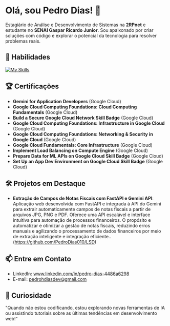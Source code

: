 # Olá, sou Pedro Dias! 👋

Estagiário de Análise e Desenvolvimento de Sistemas na **2RPnet** e estudante no **SENAI Gaspar Ricardo Junior**. Sou apaixonado por criar soluções com código e explorar o potencial da tecnologia para resolver problemas reais.

## 🚀 Habilidades
[![My Skills](https://skillicons.dev/icons?i=js,html,css,cs,discord,docker,git,nodejs,postgres,postman,py,react,tailwind,vscode)](https://skillicons.dev)

## 🏆 Certificações
- **Gemini for Application Developers** (Google Cloud)
- **Google Cloud Computing Foundations: Cloud Computing Fundamentals** (Google Cloud)
- **Build a Secure Google Cloud Network Skill Badge** (Google Cloud)
- **Google Cloud Computing Foundations: Infrastructure in Google Cloud** (Google Cloud)
- **Google Cloud Computing Foundations: Networking & Security in Google Cloud** (Google Cloud)
- **Google Cloud Fundamentals: Core Infrastructure** (Google Cloud)
- **Implement Load Balancing on Compute Engine** (Google Cloud)
- **Prepare Data for ML APIs on Google Cloud Skill Badge** (Google Cloud)
- **Set Up an App Dev Environment on Google Cloud Skill Badge** (Google Cloud)


## 🛠️ Projetos em Destaque
- **Extração de Campos de Notas Fiscais com FastAPI e Gemini API**: Aplicação web desenvolvida com FastAPI e integrada à API do Gemini para extrair automaticamente campos de notas fiscais a partir de arquivos JPG, PNG e PDF. Oferece uma API escalável e interface intuitiva para automação de processos financeiros. O propósito e automatizar e otimizar a gestão de notas fiscais, reduzindo erros manuais e agilizando o processamento de dados financeiros por meio de extração inteligente e integração eficiente.. (https://github.com/PedroDias010/LSD)


## 📫 Entre em Contato
- LinkedIn: www.linkedin.com/in/pedro-dias-4486a6298
- E-mail: pedrohdiasdev@gmail.com

## 🎯 Curiosidade
"Quando não estou codificando, estou explorando novas ferramentas de IA ou assistindo tutoriais sobre as últimas tendências em desenvolvimento web!"
